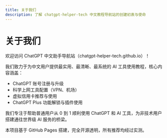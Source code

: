 ```yaml
---
title: 关于我们
description: 了解 chatgpt-helper-tech 中文教程导航站的创建初衷与使命
---
```


# 关于我们

欢迎访问 ChatGPT 中文助手导航站（chatgpt-helper-tech.github.io）！

我们致力于为中文用户提供最实用、最清晰、最系统的 AI 工具使用教程，核心内容涵盖：

- ChatGPT 账号注册与升级
- 科学上网工具配置（VPN、机场）
- 虚拟信用卡推荐与使用
- ChatGPT Plus 功能解锁与插件使用

我们专注于帮助普通用户从 0 到 1 顺利使用 ChatGPT 和 AI 工具，为非技术用户搭建通往世界级 AI 服务的桥梁。

本项目基于 GitHub Pages 搭建，完全开源透明，所有推荐均经过实测。
